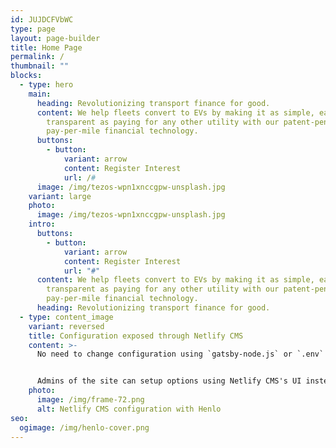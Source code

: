 ```yaml
---
id: JUJDCFVbWC
type: page
layout: page-builder
title: Home Page
permalink: /
thumbnail: ""
blocks:
  - type: hero
    main:
      heading: Revolutionizing transport finance for good.
      content: We help fleets convert to EVs by making it as simple, easy and
        transparent as paying for any other utility with our patent-pending
        pay-per-mile financial technology.
      buttons:
        - button:
            variant: arrow
            content: Register Interest
            url: /#
      image: /img/tezos-wpn1xnccgpw-unsplash.jpg
    variant: large
    photo:
      image: /img/tezos-wpn1xnccgpw-unsplash.jpg
    intro:
      buttons:
        - button:
            variant: arrow
            content: Register Interest
            url: "#"
      content: We help fleets convert to EVs by making it as simple, easy and
        transparent as paying for any other utility with our patent-pending
        pay-per-mile financial technology.
      heading: Revolutionizing transport finance for good.
  - type: content_image
    variant: reversed
    title: Configuration exposed through Netlify CMS
    content: >-
      No need to change configuration using `gatsby-node.js` or `.env` files!


      Admins of the site can setup options using Netlify CMS's UI instead. This allows for reusable themes & templates
    photo:
      image: /img/frame-72.png
      alt: Netlify CMS configuration with Henlo
seo:
  ogimage: /img/henlo-cover.png
---
```

